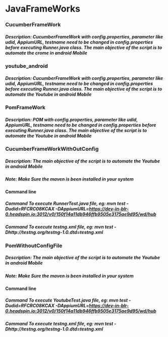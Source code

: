 # JavaFrameWorks

### CucumberFrameWork
##### Description: CucumberFrameWork with config.properties, parameter like udid, AppiumURL, testname need to be changed in config.properties before executing Runner.java class. The main objective of the script is to automate the crome in android Mobile

### youtube_android
##### Description: CucumberFrameWork with config.properties, parameter like udid, AppiumURL, testname need to be changed in config.properties before executing Runner.java class. The main objective of the script is to automate the Youtube in android Mobile

### PomFrameWork
##### Description: POM with config.properties, parameter like udid, AppiumURL, testname need to be changed in config.properties before executing Runner.java class. The main objective of the script is to automate the Youtube in android Mobile

### CucumberFrameWorkWithOutConfig
##### Description: The main objective of the script is to automate the Youtube in android Mobile
##### Note: Make Sure the maven is been installed in your system
#### Command line
##### Command To execute RunnerTest.java file, eg: mvn test -Dudid=RFCRC08KCAX -DAppiumURL=https://dev-in-blr-0.headspin.io:3012/v0/150f14a11db946ffb9505e3175ae9d95/wd/hub
##### Command To execute testng.xml file, eg: mvn test -Dhttp://testng.org/testng-1.0.dtd=testng.xml

### PomWithoutConfigFile
##### Description: The main objective of the script is to automate the Youtube in android Mobile
##### Note: Make Sure the maven is been installed in your system
#### Command line
##### Command To execute YoutubeTest.java file, eg: mvn test -Dudid=RFCRC08KCAX -DAppiumURL=https://dev-in-blr-0.headspin.io:3012/v0/150f14a11db946ffb9505e3175ae9d95/wd/hub
##### Command To execute testng.xml file, eg: mvn test -Dhttp://testng.org/testng-1.0.dtd=testng.xml
